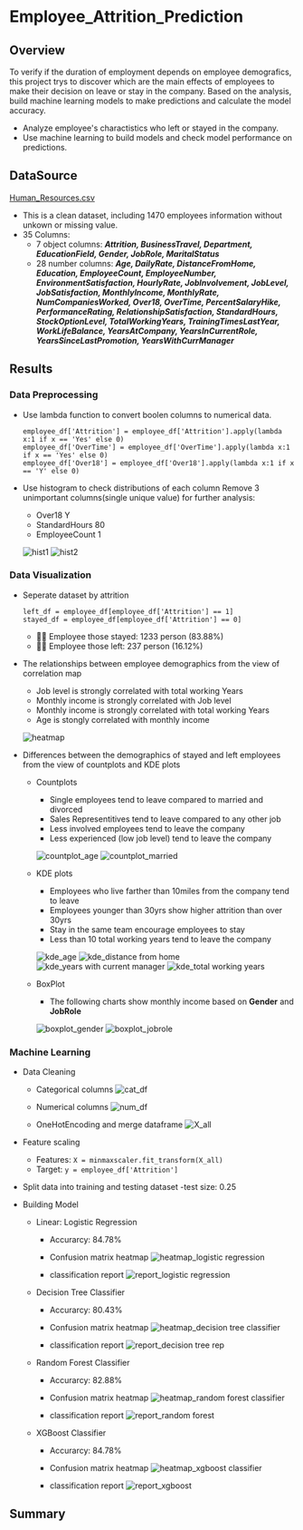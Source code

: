 # Employee_Attrition_Prediction
## Overview 
To verify if the duration of employment depends on employee demografics, this project trys to discover which are the main effects of employees to make their decision on leave or stay in the company. Based on the analysis, build machine learning models to make predictions and calculate the model accuracy.
   - Analyze employee's charactistics who left or stayed in the company.
   - Use machine learning to build models and check model performance on predictions. 

## DataSource
   [Human_Resources.csv](https://github.com/CelineWW/Employee_Attrition_Prediction/blob/main/Human_Resources.csv)
   - This is a clean dataset, including 1470 employees information without unkown or missing value.
   - 35 Columns: 
      - 7 object columns: ***Attrition, BusinessTravel, Department, EducationField, Gender, JobRole, MaritalStatus***
      - 28 number columns: ***Age, DailyRate, DistanceFromHome, Education, EmployeeCount, EmployeeNumber, EnvironmentSatisfaction, HourlyRate, JobInvolvement, JobLevel, JobSatisfaction, MonthlyIncome, MonthlyRate, NumCompaniesWorked, Over18, OverTime, PercentSalaryHike, PerformanceRating, RelationshipSatisfaction, StandardHours, StockOptionLevel, TotalWorkingYears, TrainingTimesLastYear, WorkLifeBalance, YearsAtCompany, YearsInCurrentRole, YearsSinceLastPromotion, YearsWithCurrManager***
   
## Results
### Data Preprocessing
   - Use lambda function to convert boolen columns to numerical data.
      ```
      employee_df['Attrition'] = employee_df['Attrition'].apply(lambda x:1 if x == 'Yes' else 0)
      employee_df['OverTime'] = employee_df['OverTime'].apply(lambda x:1 if x == 'Yes' else 0)
      employee_df['Over18'] = employee_df['Over18'].apply(lambda x:1 if x == 'Y' else 0)
      ```
   - Use histogram to check distributions of each column
     Remove 3 unimportant columns(single unique value) for further analysis:
     - Over18 Y
     - StandardHours 80
     - EmployeeCount 1
     
     ![hist1](https://user-images.githubusercontent.com/105877888/233161655-0e66f5a0-8e7f-43cc-8cf7-4c68e13d49f1.png)
     ![hist2](https://user-images.githubusercontent.com/105877888/233161731-ff102ca9-2cd2-482e-84aa-6355e634abfc.png)

### Data Visualization
   - Seperate dataset by attrition
      ```
      left_df = employee_df[employee_df['Attrition'] == 1]
      stayed_df = employee_df[employee_df['Attrition'] == 0]
      ```
     - :raising_hand_man: Employee those stayed: 1233 person (83.88%)
     - :no_good_man: Employee those left: 237 person (16.12%)
     
   - The relationships between employee demographics from the view of correlation map 
      - Job level is strongly correlated with total working Years
      - Monthly income is strongly correlated with Job level
      - Monthly income is strongly correlated with total working Years
      - Age is stongly correlated with monthly income    
      
      ![heatmap](https://user-images.githubusercontent.com/105877888/233162403-05dc1f8d-c227-4ab1-89f4-e17c731b81d4.png)

   
   - Differences between the demographics of stayed and left employees from the view of countplots and KDE plots 
      - Countplots
         - Single employees tend to leave compared to married and divorced
         - Sales Representitives tend to leave compared to any other job 
         - Less involved employees tend to leave the company 
         - Less experienced (low job level) tend to leave the company 

         ![countplot_age](https://user-images.githubusercontent.com/105877888/233164158-7455b082-928a-4846-8740-d099a629890b.png)
         ![countplot_married](https://user-images.githubusercontent.com/105877888/233164204-74d407f2-a139-4f9a-9463-6600d8427f2f.png)
      
      - KDE plots
         - Employees who live farther than 10miles from the company tend to leave
         - Employees younger than 30yrs show higher attrition than over 30yrs 
         - Stay in the same team encourage employees to stay
         - Less than 10 total working years tend to leave the company 
          
         ![kde_age](https://user-images.githubusercontent.com/105877888/233166423-55bd2372-c1f7-447f-8be3-60f0aa18651c.png)
         ![kde_distance from home](https://user-images.githubusercontent.com/105877888/233166502-1af586fa-424e-407c-8373-94a957adff2f.png)
         ![kde_years with current manager](https://user-images.githubusercontent.com/105877888/233166559-8e04e6b3-fdb9-4789-b6c2-43ac555551b2.png)
         ![kde_total working years](https://user-images.githubusercontent.com/105877888/233166593-26c64770-438e-49de-8e8e-9720b8115ec4.png)

      - BoxPlot 
         - The following charts show monthly income based on **Gender** and **JobRole**
      
         ![boxplot_gender](https://user-images.githubusercontent.com/105877888/233167669-63c23e23-d2ba-43e3-b580-ea0490aa09c4.png)
         ![boxplot_jobrole](https://user-images.githubusercontent.com/105877888/233167696-fca58782-e239-45d4-8d55-110bf17077b9.png)

### Machine Learning
   - Data Cleaning
      - Categorical columns
      ![cat_df](https://user-images.githubusercontent.com/105877888/233169351-1ef0b4dd-9342-46f2-a7ea-4a8f1a513b5a.png)

      - Numerical columns
      ![num_df](https://user-images.githubusercontent.com/105877888/233169602-065e344c-567c-4ff8-8604-5e21c485adcf.png)

      - OneHotEncoding and merge dataframe
      ![X_all](https://user-images.githubusercontent.com/105877888/233169912-3896fd92-06ad-46b0-9c3a-20f160484707.png)
      
   - Feature scaling 
      - Features: `X = minmaxscaler.fit_transform(X_all)`
      - Target: `y = employee_df['Attrition']`  
   
   - Split data into training and testing dataset 
      -test size: 0.25

   - Building Model
      - Linear: Logistic Regression
         - Accurarcy: 84.78%
         - Confusion matrix heatmap
            ![heatmap_logistic regression](https://user-images.githubusercontent.com/105877888/233171945-e5fdf040-298c-41fc-86c3-558b8a85e1a0.png)

         - classification report
            ![report_logistic regression](https://user-images.githubusercontent.com/105877888/233172886-1eaf3250-8aa4-411a-bda9-29a065c09adb.png)

      - Decision Tree Classifier
         - Accurarcy: 80.43%
         - Confusion matrix heatmap
            ![heatmap_decision tree classifier](https://user-images.githubusercontent.com/105877888/233172027-5cfcc658-a65d-4fe7-8f45-2bf5fadb1ef5.png)

         - classification report
            ![report_decision tree](https://user-images.githubusercontent.com/105877888/233172744-0f6446cf-3e04-4cfe-acdf-fc70acb24652.png)
rep
      - Random Forest Classifier
         - Accurarcy: 82.88%
         - Confusion matrix heatmap
            ![heatmap_random forest classifier](https://user-images.githubusercontent.com/105877888/233172072-a063bad3-4a0c-4cbf-b05a-fc04bf9273a5.png)

         - classification report
            ![report_random forest](https://user-images.githubusercontent.com/105877888/233172588-c68092f5-8d81-4c3e-9222-77d9a2aa7058.png)

      - XGBoost Classifier
         - Accurarcy: 84.78%
         - Confusion matrix heatmap
           ![heatmap_xgboost classifier](https://user-images.githubusercontent.com/105877888/233172111-df0551a7-d187-4e79-821b-5780aee36297.png)

         - classification report
            ![report_xgboost](https://user-images.githubusercontent.com/105877888/233172553-5249f016-f15d-4974-9fd1-6a9dc6b9ccaa.png)

## Summary
